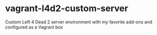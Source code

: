 # vagrant-l4d2-custom-server
Custom Left 4 Dead 2 server environment with my favorite add-ons and configured as a Vagrant box
